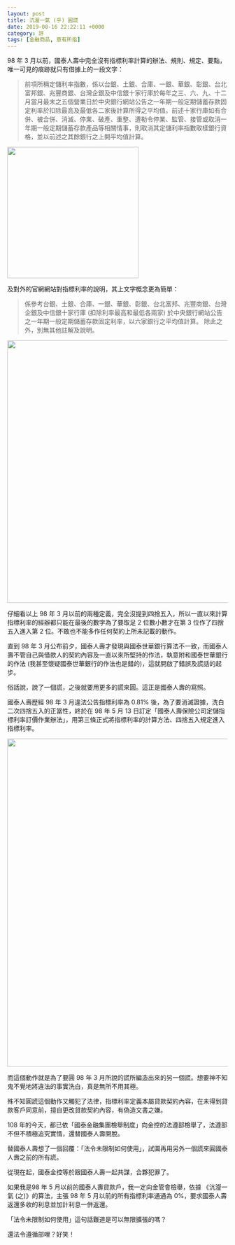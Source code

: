 ```yaml
---
layout: post
title: 沆瀣一氣 (乎) 圓謊
date: 2019-08-16 22:22:11 +0000
category: 評
tags: [金融商品, 意有所指]
---
```


98 年 3 月以前，國泰人壽中完全沒有指標利率計算的辦法、規則、規定、要點，唯一可見的痕跡就只有借據上的一段文字：

> 前項所稱定儲利率指數，係以台銀、土銀、合庫、一銀、華銀、彰銀、台北富邦銀、兆豐商銀、台灣企銀及中信銀十家行庫於每年之三、六、九、十二月當月最末之五個營業日於中央銀行網站公告之一年期一般定期儲蓄存款固定利率於扣除最高及最低各二家後計算所得之平均值。前述十家行庫如有合併、被合併、消滅、停業、破產、重整、遭勒令停業、監管、接管或取消一年期一般定期儲蓄存款產品等相關情事，則取消其定儲利率指數取樣銀行資格，並以前述之其餘銀行之上開平均值計算。

<img src="https://doltegg.github.io/cathax/assets/img/2019/illegal1.jpg" style="width:300px"/>

及對外的官網網站對指標利率的說明，其上文字概念更為簡單：
>係參考台銀、土銀、合庫、一銀、華銀、彰銀、台北富邦、兆豐商銀、台灣企銀及中信銀十家行庫 (扣除利率最高和最低各兩家) 於中央銀行網站公告之一年期一般定期儲蓄存款固定利率，以六家銀行之平均值計算。
除此之外，別無其他註解及說明。

<img src="https://doltegg.github.io/cathax/assets/img/2019/illegal2.jpg" style="width:600px"/>

仔細看以上 98 年 3 月以前的兩種定義，完全沒提到四捨五入，所以一直以來計算指標利率的經辦都只能在最後的數字為了要取足 2 位數小數才在第 3 位作了四捨五入進入第 2 位。不敢也不能多作任何契約上所未記載的動作。

直到 98 年 3 月公布前夕，國泰人壽才發現與國泰世華銀行算法不一致，而國泰人壽不管自己與借款人的契約內容及一直以來所堅持的作法，執意附和國泰世華銀行的作法 (我甚至懷疑國泰世華銀行的作法也是錯的)，這就開啟了錯誤及謊話的起步。

俗話說，說了一個謊，之後就要用更多的謊來圓。這正是國泰人壽的寫照。

國泰人壽歷經 98 年 3 月違法公告指標利率為 0.81% 後，為了要消滅證據，洗白二次四捨五入的正當性，終於在 98 年 5 月 13 日訂定「國泰人壽保險公司定儲指標利率訂價作業辦法」，用第三條正式將指標利率的計算方法、四捨五入規定進入指標利率。

<img src="https://doltegg.github.io/cathax/assets/img/2019/illegal3.jpg" style="width:750px"/>

而這個動作就是為了要圓 98 年 3 月所說的謊所編造出來的另一個謊。想要神不知鬼不覺地將違法的事實洗白，真是無所不用其極。

殊不知圓謊這個動作又觸犯了法律，指標利率定義本屬貸款契約內容，在未得到貸款客戶同意前，擅自更改貸款契約內容，有偽造文書之嫌。

108 年的今天，都已依「國泰金融集團檢舉制度」向金控的法遵部檢舉了，法遵部不但不積極追究實情，還替國泰人壽開脫。

替國泰人壽想了一個回覆：「法令未限制如何使用」，試圖再用另外一個謊來圓國泰人壽之前的所有謊。

從現在起，國泰金控等於跟國泰人壽一起共謀，合夥犯罪了。

如果我是98 年 5 月以前的國泰人壽貸款戶，我一定向金管會檢舉，依據 《沆瀣一氣 (之)》的算法，主張 98 年 5 月以前的所有指標利率通通為 0%，要求國泰人壽返還多收的利息並加計利息一併返還。

「法令未限制如何使用」這句話難道是可以無限擴張的嗎？

還法令遵循部哩？好笑！
